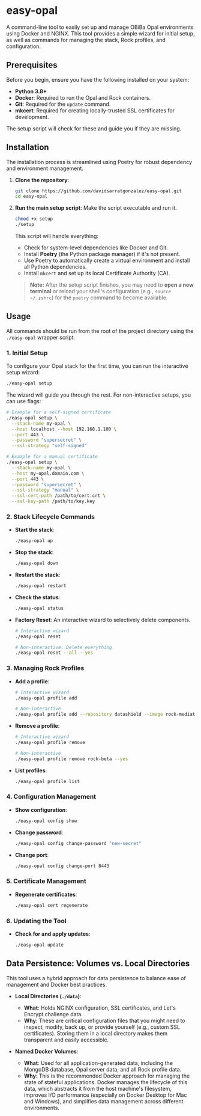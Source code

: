 # easy-opal

A command-line tool to easily set up and manage OBiBa Opal environments using Docker and NGINX. This tool provides a simple wizard for initial setup, as well as commands for managing the stack, Rock profiles, and configuration.

## Prerequisites

Before you begin, ensure you have the following installed on your system:
- **Python 3.8+**
- **Docker**: Required to run the Opal and Rock containers.
- **Git**: Required for the `update` command.
- **mkcert**: Required for creating locally-trusted SSL certificates for development.

The setup script will check for these and guide you if they are missing.

## Installation

The installation process is streamlined using Poetry for robust dependency and environment management.

1.  **Clone the repository**:
    ```bash
    git clone https://github.com/davidsarratgonzalez/easy-opal.git
    cd easy-opal
    ```

2.  **Run the main setup script**:
    Make the script executable and run it.
    ```bash
    chmod +x setup
    ./setup
    ```
    This script will handle everything:
    - Check for system-level dependencies like Docker and Git.
    - Install **Poetry** (the Python package manager) if it's not present.
    - Use Poetry to automatically create a virtual environment and install all Python dependencies.
    - Install `mkcert` and set up its local Certificate Authority (CA).
    
    > **Note:** After the setup script finishes, you may need to **open a new terminal** or reload your shell's configuration (e.g., `source ~/.zshrc`) for the `poetry` command to become available.

## Usage

All commands should be run from the root of the project directory using the `./easy-opal` wrapper script.

### 1. Initial Setup

To configure your Opal stack for the first time, you can run the interactive setup wizard:
```bash
./easy-opal setup
```
The wizard will guide you through the rest. For non-interactive setups, you can use flags:
```bash
# Example for a self-signed certificate
./easy-opal setup \
  --stack-name my-opal \
  --host localhost --host 192.168.1.100 \
  --port 443 \
  --password "supersecret" \
  --ssl-strategy "self-signed"

# Example for a manual certificate
./easy-opal setup \
  --stack-name my-opal \
  --host my-opal.domain.com \
  --port 443 \
  --password "supersecret" \
  --ssl-strategy "manual" \
  --ssl-cert-path /path/to/cert.crt \
  --ssl-key-path /path/to/key.key
```

### 2. Stack Lifecycle Commands

- **Start the stack**:
  ```bash
  ./easy-opal up
  ```
- **Stop the stack**:
  ```bash
  ./easy-opal down
  ```
- **Restart the stack**:
  ```bash
  ./easy-opal restart
  ```
- **Check the status**:
  ```bash
  ./easy-opal status
  ```
- **Factory Reset**: An interactive wizard to selectively delete components.
  ```bash
  # Interactive wizard
  ./easy-opal reset

  # Non-interactive: Delete everything
  ./easy-opal reset --all --yes
  ```

### 3. Managing Rock Profiles

- **Add a profile**:
  ```bash
  # Interactive wizard
  ./easy-opal profile add

  # Non-interactive
  ./easy-opal profile add --repository datashield --image rock-mediation --name rock-beta --yes
  ```
- **Remove a profile**:
  ```bash
  # Interactive wizard
  ./easy-opal profile remove

  # Non-interactive
  ./easy-opal profile remove rock-beta --yes
  ```
- **List profiles**:
  ```bash
  ./easy-opal profile list
  ```

### 4. Configuration Management

- **Show configuration**:
  ```bash
  ./easy-opal config show
  ```
- **Change password**:
  ```bash
  ./easy-opal config change-password "new-secret"
  ```
- **Change port**:
  ```bash
  ./easy-opal config change-port 8443
  ```

### 5. Certificate Management

- **Regenerate certificates**:
  ```bash
  ./easy-opal cert regenerate
  ```

### 6. Updating the Tool

- **Check for and apply updates**:
  ```bash
  ./easy-opal update
  ```

## Data Persistence: Volumes vs. Local Directories

This tool uses a hybrid approach for data persistence to balance ease of management and Docker best practices.

-   **Local Directories (`./data`)**:
    -   **What**: Holds NGINX configuration, SSL certificates, and Let's Encrypt challenge data.
    -   **Why**: These are critical configuration files that you might need to inspect, modify, back up, or provide yourself (e.g., custom SSL certificates). Storing them in a local directory makes them transparent and easily accessible.

-   **Named Docker Volumes**:
    -   **What**: Used for all application-generated data, including the MongoDB database, Opal server data, and all Rock profile data.
    -   **Why**: This is the recommended Docker approach for managing the state of stateful applications. Docker manages the lifecycle of this data, which abstracts it from the host machine's filesystem, improves I/O performance (especially on Docker Desktop for Mac and Windows), and simplifies data management across different environments.
